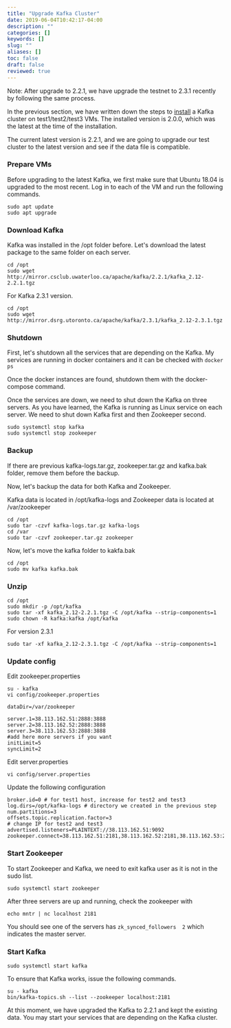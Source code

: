 ```yaml
---
title: "Upgrade Kafka Cluster"
date: 2019-06-04T10:42:17-04:00
description: ""
categories: []
keywords: []
slug: ""
aliases: []
toc: false
draft: false
reviewed: true
---
```


Note: After upgrade to 2.2.1, we have upgrade the testnet to 2.3.1 recently by following the same process. 

In the previous section, we have written down the steps to [install][] a Kafka cluster on test1/test2/test3 VMs. The installed version is 2.0.0, which was the latest at the time of the installation. 

The current latest version is 2.2.1, and we are going to upgrade our test cluster to the latest version and see if the data file is compatible. 


### Prepare VMs

Before upgrading to the latest Kafka, we first make sure that Ubuntu 18.04 is upgraded to the most recent. Log in to each of the VM and run the following commands. 

```
sudo apt update
sudo apt upgrade
```

### Download Kafka

Kafka was installed in the /opt folder before. Let's download the latest package to the same folder on each server.

```
cd /opt
sudo wget http://mirror.csclub.uwaterloo.ca/apache/kafka/2.2.1/kafka_2.12-2.2.1.tgz
```

For Kafka 2.3.1 version.

```
cd /opt
sudo wget http://mirror.dsrg.utoronto.ca/apache/kafka/2.3.1/kafka_2.12-2.3.1.tgz
```


### Shutdown

First, let's shutdown all the services that are depending on the Kafka. My services are running in docker containers and it can be checked with `docker ps`

Once the docker instances are found, shutdown them with the docker-compose command. 

Once the services are down, we need to shut down the Kafka on three servers. As you have learned, the Kafka is running as Linux service on each server. We need to shut down Kafka first and then Zookeeper second. 


```
sudo systemctl stop kafka
sudo systemctl stop zookeeper
```


### Backup

If there are previous kafka-logs.tar.gz, zookeeper.tar.gz and kafka.bak folder, remove them before the backup. 

Now, let's backup the data for both Kafka and Zookeeper. 

Kafka data is located in /opt/kafka-logs and Zookeeper data is located at /var/zookeeper

```
cd /opt
sudo tar -czvf kafka-logs.tar.gz kafka-logs
cd /var
sudo tar -czvf zookeeper.tar.gz zookeeper
```

Now, let's move the kafka folder to kakfa.bak

```
cd /opt
sudo mv kafka kafka.bak
```

### Unzip

```
cd /opt
sudo mkdir -p /opt/kafka
sudo tar -xf kafka_2.12-2.2.1.tgz -C /opt/kafka --strip-components=1
sudo chown -R kafka:kafka /opt/kafka
```

For version 2.3.1

```
sudo tar -xf kafka_2.12-2.3.1.tgz -C /opt/kafka --strip-components=1
```


### Update config

Edit zookeeper.properties

```
su - kafka
vi config/zookeeper.properties
```

```
dataDir=/var/zookeeper
 
server.1=38.113.162.51:2888:3888
server.2=38.113.162.52:2888:3888
server.3=38.113.162.53:2888:3888
#add here more servers if you want
initLimit=5
syncLimit=2
```

Edit server.properties

```
vi config/server.properties
```

Update the following configuration

```
broker.id=0 # for test1 host, increase for test2 and test3
log.dirs=/opt/kafka-logs # directory we created in the previous step
num.partitions=3
offsets.topic.replication.factor=3
# change IP for test2 and test3
advertised.listeners=PLAINTEXT://38.113.162.51:9092 
zookeeper.connect=38.113.162.51:2181,38.113.162.52:2181,38.113.162.53:2181
```

### Start Zookeeper

To start Zookeeper and Kafka, we need to exit kafka user as it is not in the sudo list. 


```
sudo systemctl start zookeeper
```

After three servers are up and running, check the zookeeper with

```
echo mntr | nc localhost 2181
```

You should see one of the servers has `zk_synced_followers	2` which indicates the master server.


### Start Kafka

```
sudo systemctl start kafka
```

To ensure that Kafka works, issue the following commands.

```
su - kafka
bin/kafka-topics.sh --list --zookeeper localhost:2181
```


At this moment, we have upgraded the Kafka to 2.2.1 and kept the existing data. You may start your services that are depending on the Kafka cluster.


[install]: /service/messaging/kafka/installation/

